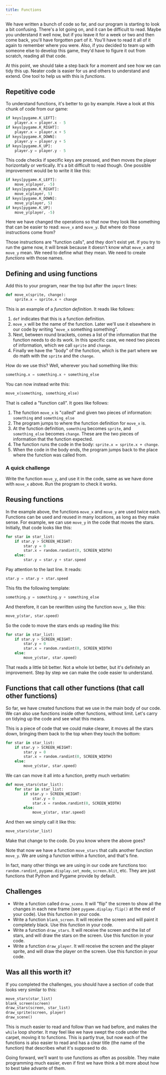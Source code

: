 ```yaml
---
title: Functions
---
```


We have written a bunch of code so far, and our program is starting to look a bit confusing. There's a lot going on, and it can be difficult to read. Maybe you understand it well now, but if you leave it for a week or two and then come back, you'll have forgotten part of it. You'll have to read it all of it again to remember where you were. Also, if you decided to team up with someone else to develop this game, they'd have to figure it out from scratch, reading all that code.

At this point, we should take a step back for a moment and see how we can tidy this up. Neater code is easier for us and others to understand and extend. One tool to help us with this is *functions*.

## Repetitive code

To understand functions, it's better to go by example. Have a look at this chunk of code from our game:

```python
if keys[pygame.K_LEFT]:
    player.x = player.x - 5
if keys[pygame.K_RIGHT]:
    player.x = player.x + 5
if keys[pygame.K_DOWN]:
    player.y = player.y + 5
if keys[pygame.K_UP]:
    player.y = player.y - 5
```

This code checks if specific keys are pressed, and then moves the player horizontally or vertically. It's a bit difficult to read though. One possible improvement would be to write it like this:

```python
if keys[pygame.K_LEFT]:
    move_x(player, -5)
if keys[pygame.K_RIGHT]:
    move_x(player, 5)
if keys[pygame.K_DOWN]:
    move_y(player, 5)
if keys[pygame.K_UP]:
    move_y(player, -5)
```

Here we have changed the operations so that now they look like something that can be easier to read: `move_x` and `move_y`. But where do those instructions come from?

Those instructions are "function calls", and they don't exist yet. If you try to run the game now, it will break because it doesn't know what `move_x` and `move_y` mean. We need to define what they mean. We need to create *functions* with those names.

## Defining and using functions

Add this to your program, near the top but after the `import` lines:

```python
def move_x(sprite, change):
    sprite.x = sprite.x + change
```

This is an example of a *function definition*. It reads like follows:

1. `def` indicates that this is a function definition.
2. `move_x` will be the name of the function. Later we'll use it elsewhere in our code by writing "`move_x` something something".
3. Next, between round brackets, comes a list of the information that the function needs to do its work. In this specific case, we need two pieces of information, which we call `sprite` and `change`.
4. Finally we have the "body" of the function, which is the part where we do math with the `sprite` and the `change`.

How do we use this? Well, wherever you had something like this:

```python
something.x = something.x + something_else
```

You can now instead write this:

```python
move_x(something, something_else)
```

That is called a "function call". It goes like follows:

1. The function `move_x` is "called" and given two pieces of information: `something` and `something_else`
2. The program jumps to where the function definition for `move_x` is.
3. At the function definition, `something` becomes `sprite`, and `something_else` becomes `change`. These are the two pieces of information that the function expected.
4. The function runs the code in the body: `sprite.x = sprite.x + change`.
5. When the code in the body ends, the program jumps back to the place where the function was called from.

### A quick challenge

Write the function `move_y`, and use it in the code, same as we have done with `move_x` above. Run the program to check it works.

## Reusing functions

In the example above, the functions `move_x` and `move_y` are used twice each. Functions can be used and reused in many locations, as long as they make sense. For example, we can use `move_y` in the code that moves the stars. Initially, that code looks like this:

```python
for star in star_list:
    if star.y > SCREEN_HEIGHT:
        star.y = 0
        star.x = random.randint(0, SCREEN_WIDTH)
    else:
        star.y = star.y + star.speed
```

Pay attention to the last line. It reads:

```python
star.y = star.y + star.speed
```

This fits the following template:

```python
something.y = something.y + something_else
```

And therefore, it can be rewritten using the function `move_y`, like this:

```python
move_y(star, star.speed)
```

So the code to move the stars ends up reading like this:

```python
for star in star_list:
    if star.y > SCREEN_HEIGHT:
        star.y = 0
        star.x = random.randint(0, SCREEN_WIDTH)
    else:
        move_y(star, star.speed)
```

That reads a little bit better. Not a whole lot better, but it's definitely an improvement. Step by step we can make the code easier to understand.

## Functions that call other functions (that call other functions)

So far, we have created functions that we use in the main body of our code. We can also use functions inside other functions, without limit. Let's carry on tidying up the code and see what this means.

This is a piece of code that we could make clearer, it moves all the stars down, bringing them back to the top when they touch the bottom:

```python
for star in star_list:
    if star.y > SCREEN_HEIGHT:
        star.y = 0
        star.x = random.randint(0, SCREEN_WIDTH)
    else:
        move_y(star, star.speed)
```

We can can move it all into a function, pretty much verbatim:

```python
def move_stars(star_list):
    for star in star_list:
        if star.y > SCREEN_HEIGHT:
            star.y = 0
            star.x = random.randint(0, SCREEN_WIDTH)
        else:
            move_y(star, star.speed)
```

And then we simply call it like this:

```python
move_stars(star_list)
```

Make that change to the code. Do you know where the above goes?

Note that now we have a function `move_stars` that calls another function `move_y`. We are using a function within a function, and that's fine.

In fact, many other things we are using in our code are functions too: `random.randint`, `pygame.display.set_mode`, `screen.blit`, etc. They are just functions that Python and Pygame provide by default.

## Challenges

* Write a function called `draw_scene`. It will "flip" the screen to show all the changes in each new frame (see `pygame.display.flip()` at the end of your code). Use this function in your code.
* Write a function `blank_screen`. It will receive the screen and will paint it completely black. Use this function in your code.
* Write a function `draw_stars`. It will receive the screen and the list of stars, and will draw the stars on the screen. Use this function in your code.
* Write a function `draw_player`. It will receive the screen and the player sprite, and will draw the player on the screen. Use this function in your code.

## Was all this worth it?

If you completed the challenges, you should have a section of code that looks very similar to this:

```python
move_stars(star_list)
blank_screen(screen)
draw_stars(screen, star_list)
draw_sprite(screen, player)
draw_scene()
```

This is much easier to read and follow than we had before, and makes the `while` loop shorter. It may feel like we have swept the code under the carpet, moving it to functions. This is partly true, but now each of the functions is also easier to read and has a clear title (the name of the function) that describes what it's supposed to do.

Going forward, we'll want to use functions as often as possible. They make programming much easier, even if first we have think a bit more about how to best take advante of them.
